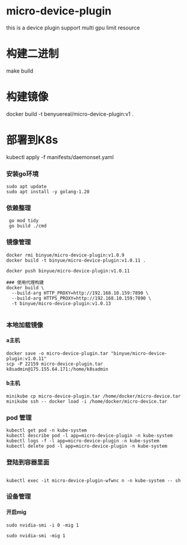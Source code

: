 # micro-device-plugin
this is a device plugin support multi gpu limit resource


# 构建二进制
make build

# 构建镜像
docker build -t benyuereal/micro-device-plugin:v1 .

# 部署到K8s
kubectl apply -f manifests/daemonset.yaml


### 安装go环境
```shell
sudo apt update 
sudo apt install -y golang-1.20
```


### 依赖整理
```shell
 go mod tidy
 go build ./cmd
```


### 镜像管理
```shell
docker rmi binyue/micro-device-plugin:v1.0.9
docker build -t binyue/micro-device-plugin:v1.0.11 .

docker push binyue/micro-device-plugin:v1.0.11

### 使用代理构建
docker build \
  --build-arg HTTP_PROXY=http://192.168.10.159:7890 \
  --build-arg HTTPS_PROXY=http://192.168.10.159:7890 \
  -t binyue/micro-device-plugin:v1.0.13


```

### 本地加载镜像
#### a主机
```shell
docker save -o micro-device-plugin.tar "binyue/micro-device-plugin:v1.0.11"
scp -P 22159 micro-device-plugin.tar k8sadmin@175.155.64.171:/home/k8sadmin

```

#### b主机

```shell
minikube cp micro-device-plugin.tar /home/docker/micro-device.tar
minikube ssh -- docker load -i /home/docker/micro-device.tar
```

### pod 管理
```shell
kubectl get pod -n kube-system
kubectl describe pod -l app=micro-device-plugin -n kube-system
kubectl logs -f -l app=micro-device-plugin -n kube-system
kubectl delete pod -l app=micro-device-plugin -n kube-system
```


### 登陆到容器里面
```shell

kubectl exec -it micro-device-plugin-wfwnc n -n kube-system -- sh
```


### 设备管理

#### 开启mig
```shell
sudo nvidia-smi -i 0 -mig 1

sudo nvidia-smi -mig 1
```

